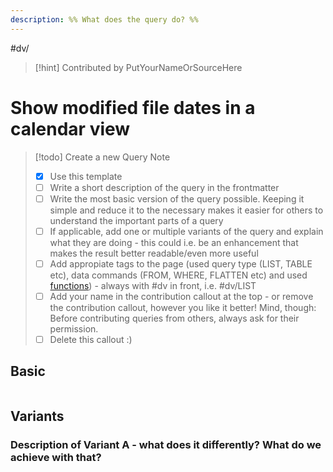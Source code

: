 ```yaml
---
description: %% What does the query do? %%
---
```

#dv/


> [!hint] Contributed by PutYourNameOrSourceHere

# Show modified file dates in a calendar view

> [!todo] Create a new Query Note
> - [x] Use this template
> - [ ] Write a short description of the query in the frontmatter
> - [ ] Write the most basic version of the query possible. Keeping it simple and reduce it to the necessary makes it easier for others to understand the important parts of a query
> - [ ] If applicable, add one or multiple variants of the query and explain what they are doing - this could i.e. be an enhancement that makes the result better readable/even more useful
> - [ ] Add appropiate tags to the page (used query type (LIST, TABLE etc), data commands (FROM, WHERE, FLATTEN etc) and used [functions](https://blacksmithgu.github.io/obsidian-dataview/query/functions/))  - always with #dv in front, i.e. #dv/LIST 
> - [ ] Add your name in the contribution callout at the top - or remove the contribution callout, however you like it better! Mind, though: Before contributing queries from others, always ask for their permission.
> - [ ] Delete this callout :) 

## Basic 

```dataview

```

## Variants

### Description of Variant A - what does it differently? What do we achieve with that?

```dataview

```